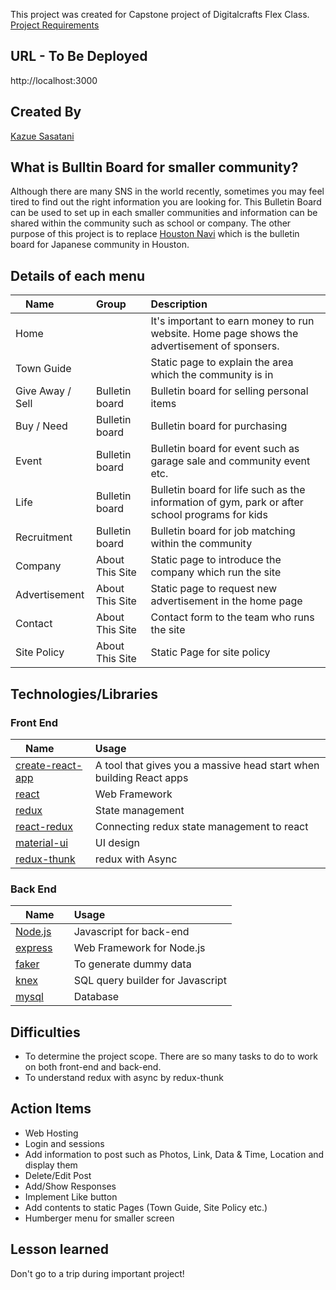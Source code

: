 This project was created for Capstone project of Digitalcrafts Flex Class. [Project Requirements](https://github.com/oakmac/flex-class-capstone-project-requirements)

## URL - To Be Deployed
http://localhost:3000


## Created By
[Kazue Sasatani](http://www.segakazue.com)

## What is Bulltin Board for smaller community?
Although there are many SNS in the world recently, sometimes you may feel tired to find out the right information you are looking for. This Bulletin Board can be used to set up in each smaller communities and information can be shared within the community such as school or company. The other purpose of this project is to replace [Houston Navi](https://hounavi.us/) which is the bulletin board for Japanese community in Houston. 

## Details of each menu
|　Name　| Group | Description | 
|:--|:--|:--|
| Home | | It's important to earn money to run website. Home page shows the advertisement of sponsers. |
| Town Guide | | Static page to explain the area which the community is in|
| Give Away / Sell | Bulletin board | Bulletin board for selling personal items |
| Buy / Need | Bulletin board | Bulletin board for purchasing |
| Event | Bulletin board | Bulletin board for event such as garage sale and community event etc. |
| Life | Bulletin board | Bulletin board for life such as the information of gym, park or after school programs for kids |
| Recruitment | Bulletin board | Bulletin board for job matching within the community |
| Company | About This Site | Static page to introduce the company which run the site |
| Advertisement | About This Site | Static page to request new advertisement in the home page | 
| Contact | About This Site | Contact form to the team who runs the site |
| Site Policy | About This Site | Static Page for site policy |


## Technologies/Libraries
### Front End
|　Name　| Usage | 
|:--|:--|
| [create-react-app](https://create-react-app.dev/docs/getting-started/) | A tool that gives you a massive head start when building React apps | 
| [react](https://reactjs.org/) | Web Framework |
| [redux](https://redux.js.org/) | State management |
| [react-redux](https://react-redux.js.org/) | Connecting redux state management to react |
| [material-ui](https://material-ui.com/) | UI design |
| [redux-thunk](https://react-bootstrap.github.io/) | redux with Async |


### Back End
|　Name　| Usage | 
|:--|:--|
| [Node.js](https://nodejs.org/) | Javascript for back-end | 
| [express](https://expressjs.com/) | Web Framework for Node.js |
| [faker](https://github.com/marak/Faker.js/) | To generate dummy data |
| [knex](http://knexjs.org/) | SQL query builder for Javascript|
| [mysql](https://www.mysql.com/) | Database |


## Difficulties
* To determine the project scope. There are so many tasks to do  to work on both front-end and back-end.  
* To understand redux with async by redux-thunk


## Action Items
* Web Hosting
* Login and sessions
* Add information to post such as Photos, Link, Data & Time, Location and display them
* Delete/Edit Post
* Add/Show Responses
* Implement Like button
* Add contents to static Pages (Town Guide, Site Policy etc.)
* Humberger menu for smaller screen

## Lesson learned
Don't go to a trip during important project!